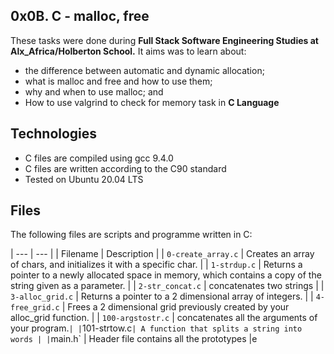 0x0B. C - malloc, free
  ---------------
These tasks were done during **Full Stack Software Engineering Studies at Alx_Africa/Holberton School.** It aims was to learn about:
 - the difference between automatic and dynamic allocation; 
 - what is malloc and free and how to use them;
 - why and when to use malloc; and 
 - How to use valgrind to check for memory task in **C Language**

Technologies
  ------------------
 - C files are compiled using gcc 9.4.0
 - C files are written according to the C90 standard
 - Tested on Ubuntu 20.04 LTS

Files
  ------------------
The following files are scripts and programme written in C:

| --- | --- |
| Filename | Description |
| `0-create_array.c` | Creates an array of chars, and initializes it with a specific char. |
| `1-strdup.c` | Returns a pointer to a newly allocated space in memory, which contains a copy of the string given as a parameter. |
| `2-str_concat.c` | concatenates two strings |
| `3-alloc_grid.c` | Returns a pointer to a 2 dimensional array of integers. |
| `4-free_grid.c` | Frees a 2 dimensional grid previously created by your alloc_grid function. |
| `100-argstostr.c` | concatenates all the arguments of your program.` |
| `101-strtow.c` | A function that splits a string into words |
| `main.h` | Header file contains all the prototypes |e
